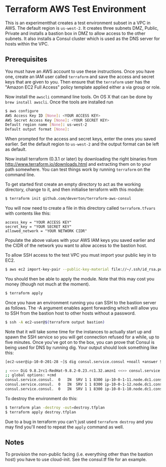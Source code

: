 # Terraform AWS Test Environment

This is an experimentthat creates a test environment subset in a VPC in AWS. The default region is ```us-west-2```. It creates three subnets DMZ, Public, Private and installs a bastion box in DMZ to allow access to the other subnets. It also installs a Consul cluster which is used as the DNS server for hosts within the VPC.

## Prerequisites

You must have an AWS account to use these instructions. Once you have one, create an IAM user called ```terraform``` and save the access and secret keys that are given to you.  Then ensure that the ```terraform``` user has the "Amazon EC2 Full Access" policy template applied either a via group or role.

Now install the ```awscli``` command line tools. On OS X that can be done by ```brew install awscli```. Once the tools are installed run

```sh
$ aws configure
AWS Access Key ID [None]: <YOUR ACCESS KEY>
AWS Secret Access Key [None]: <YOUR SECRET KEY>
Default region name [None]: us-west-2
Default output format [None]:
```

When prompted for the access and secret keys, enter the ones you saved earlier. Set the default region to ```us-west-2``` and the output format can be left as default. 

Now install terraform (0.3.1 or later) by downloading the right binaries from http://www.terraform.io/downloads.html and extracting them on to your path somewhere. You can test things work by running ```terraform``` on the command line.

To get started first create an empty directory to act as the working directory, change to it, and then initialise terraform with this module:

```sh
$ terraform init github.com/deverton/terraform-aws-consul
```

You will now need to create a file in this directory called ```terraform.tfvars``` with contents like this:

```
access_key = "YOUR ACCESS KEY"
secret_key = "YOUR SECRET KEY"
allowed_network = "YOUR NETWORK CIDR"
```

Populate the above values with your AWS IAM keys you saved earlier and the CIDR of the network you want to allow access to the bastion host.

To allow SSH access to the test VPC you must import your public key in to EC2.

```sh
$ aws ec2 import-key-pair --public-key-material file://~/.ssh/id_rsa.pub --key-name terraform
```

You should then be able to apply the module. Note that this may cost you money (though not much at the moment).

```sh
$ terraform apply
```

Once you have an environment running you can SSH to the bastion server as follows. The -A argument enables agent forwarding which will allow you to SSH from the bastion host to other hosts without a password.

```sh
$ ssh -A ec2-user@$(terraform output bastion)
```

Note that it will take some time for the instances to actually start up and spawn the SSH service so you will get connection refused for a while, up to five minutes. Once you've got on to the box, you can prove that Consul is being used for DNS by running dig. Your output should look something like this:

```sh
[ec2-user@ip-10-0-201-28 ~]$ dig consul.service.consul +noall +answer SRV

; <<>> DiG 9.8.2rc1-RedHat-9.8.2-0.23.rc1.32.amzn1 <<>> consul.service.consul +noall +answer SRV
;; global options: +cmd
consul.service.consul.  0   IN  SRV 1 1 8300 ip-10-0-1-11.node.dc1.consul.
consul.service.consul.  0   IN  SRV 1 1 8300 ip-10-0-1-12.node.dc1.consul.
consul.service.consul.  0   IN  SRV 1 1 8300 ip-10-0-1-10.node.dc1.consul.
```

To destroy the environment do this:

```sh
$ terraform plan -destroy -out=destroy.tfplan
$ terraform apply destroy.tfplan
```

Due to a bug in terraform you can't just used ```terraform destroy``` and you may find you'll need to repeat the ```apply``` command as well.

## Notes

To provision the non-public facing (i.e. everything other than the bastion host) you have to use cloud-init. See the consul.tf file for an example.

